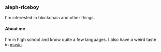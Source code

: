 ### aleph-riceboy

I'm interested in blockchain and other things.

#### About me

I'm in high school and know quite a few languages. I also have a weird taste in [music](https://open.spotify.com/playlist/2tvo8uHYGabrJbJCPQCfrr?si=RpIfKfKFRemO9lNdKnc-Mg).
